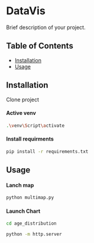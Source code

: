# DataVis


Brief description of your project.

## Table of Contents

- [Installation](#installation)
- [Usage](#usage)

## Installation

Clone project
#### Active venv
```bash
.\venv\Script\activate
```

#### Install requirments
```bash
pip install -r requirements.txt
```

## Usage


#### Lanch map
```bash
python multimap.py
```

#### Launch Chart
```bash
cd age_distribution
```
```bash
python -m http.server
```



